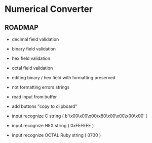 
# Numerical Converter

## ROADMAP

- decimal field validation
- binary field validation
- hex field validation
- octal field validation

- editing binary / hex field with formatting preserved

- not formatting errors strings

- read input from buffer

- add buttons "copy to clipboard"

- input recognize C string ( b'\x00\x00\x00\x80\x00\x00\x00\x00' )
- input recognize HEX string ( 0xFEFEFE )
- input recognize OCTAL Ruby string ( 0700 )
